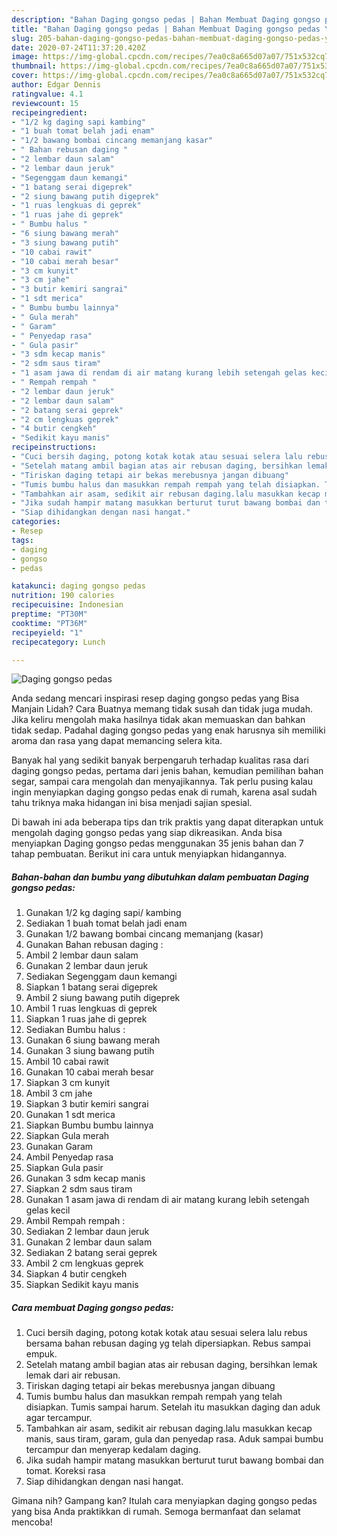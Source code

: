 ```yaml
---
description: "Bahan Daging gongso pedas | Bahan Membuat Daging gongso pedas Yang Sedap"
title: "Bahan Daging gongso pedas | Bahan Membuat Daging gongso pedas Yang Sedap"
slug: 205-bahan-daging-gongso-pedas-bahan-membuat-daging-gongso-pedas-yang-sedap
date: 2020-07-24T11:37:20.420Z
image: https://img-global.cpcdn.com/recipes/7ea0c8a665d07a07/751x532cq70/daging-gongso-pedas-foto-resep-utama.jpg
thumbnail: https://img-global.cpcdn.com/recipes/7ea0c8a665d07a07/751x532cq70/daging-gongso-pedas-foto-resep-utama.jpg
cover: https://img-global.cpcdn.com/recipes/7ea0c8a665d07a07/751x532cq70/daging-gongso-pedas-foto-resep-utama.jpg
author: Edgar Dennis
ratingvalue: 4.1
reviewcount: 15
recipeingredient:
- "1/2 kg daging sapi kambing"
- "1 buah tomat belah jadi enam"
- "1/2 bawang bombai cincang memanjang kasar"
- " Bahan rebusan daging "
- "2 lembar daun salam"
- "2 lembar daun jeruk"
- "Segenggam daun kemangi"
- "1 batang serai digeprek"
- "2 siung bawang putih digeprek"
- "1 ruas lengkuas di geprek"
- "1 ruas jahe di geprek"
- " Bumbu halus "
- "6 siung bawang merah"
- "3 siung bawang putih"
- "10 cabai rawit"
- "10 cabai merah besar"
- "3 cm kunyit"
- "3 cm jahe"
- "3 butir kemiri sangrai"
- "1 sdt merica"
- " Bumbu bumbu lainnya"
- " Gula merah"
- " Garam"
- " Penyedap rasa"
- " Gula pasir"
- "3 sdm kecap manis"
- "2 sdm saus tiram"
- "1 asam jawa di rendam di air matang kurang lebih setengah gelas kecil"
- " Rempah rempah "
- "2 lembar daun jeruk"
- "2 lembar daun salam"
- "2 batang serai geprek"
- "2 cm lengkuas geprek"
- "4 butir cengkeh"
- "Sedikit kayu manis"
recipeinstructions:
- "Cuci bersih daging, potong kotak kotak atau sesuai selera lalu rebus bersama bahan rebusan daging yg telah dipersiapkan. Rebus sampai empuk."
- "Setelah matang ambil bagian atas air rebusan daging, bersihkan lemak lemak dari air rebusan."
- "Tiriskan daging tetapi air bekas merebusnya jangan dibuang"
- "Tumis bumbu halus dan masukkan rempah rempah yang telah disiapkan. Tumis sampai harum. Setelah itu masukkan daging dan aduk agar tercampur."
- "Tambahkan air asam, sedikit air rebusan daging.lalu masukkan kecap manis, saus tiram, garam, gula dan penyedap rasa. Aduk sampai bumbu tercampur dan menyerap kedalam daging."
- "Jika sudah hampir matang masukkan berturut turut bawang bombai dan tomat. Koreksi rasa"
- "Siap dihidangkan dengan nasi hangat."
categories:
- Resep
tags:
- daging
- gongso
- pedas

katakunci: daging gongso pedas 
nutrition: 190 calories
recipecuisine: Indonesian
preptime: "PT30M"
cooktime: "PT36M"
recipeyield: "1"
recipecategory: Lunch

---
```



![Daging gongso pedas](https://img-global.cpcdn.com/recipes/7ea0c8a665d07a07/751x532cq70/daging-gongso-pedas-foto-resep-utama.jpg)

Anda sedang mencari inspirasi resep daging gongso pedas yang Bisa Manjain Lidah? Cara Buatnya memang tidak susah dan tidak juga mudah. Jika keliru mengolah maka hasilnya tidak akan memuaskan dan bahkan tidak sedap. Padahal daging gongso pedas yang enak harusnya sih memiliki aroma dan rasa yang dapat memancing selera kita.

Banyak hal yang sedikit banyak berpengaruh terhadap kualitas rasa dari daging gongso pedas, pertama dari jenis bahan, kemudian pemilihan bahan segar, sampai cara mengolah dan menyajikannya. Tak perlu pusing kalau ingin menyiapkan daging gongso pedas enak di rumah, karena asal sudah tahu triknya maka hidangan ini bisa menjadi sajian spesial.




Di bawah ini ada beberapa tips dan trik praktis yang dapat diterapkan untuk mengolah daging gongso pedas yang siap dikreasikan. Anda bisa menyiapkan Daging gongso pedas menggunakan 35 jenis bahan dan 7 tahap pembuatan. Berikut ini cara untuk menyiapkan hidangannya.

<!--inarticleads1-->

##### Bahan-bahan dan bumbu yang dibutuhkan dalam pembuatan Daging gongso pedas:

1. Gunakan 1/2 kg daging sapi/ kambing
1. Sediakan 1 buah tomat belah jadi enam
1. Gunakan 1/2 bawang bombai cincang memanjang (kasar)
1. Gunakan  Bahan rebusan daging :
1. Ambil 2 lembar daun salam
1. Gunakan 2 lembar daun jeruk
1. Sediakan Segenggam daun kemangi
1. Siapkan 1 batang serai digeprek
1. Ambil 2 siung bawang putih digeprek
1. Ambil 1 ruas lengkuas di geprek
1. Siapkan 1 ruas jahe di geprek
1. Sediakan  Bumbu halus :
1. Gunakan 6 siung bawang merah
1. Gunakan 3 siung bawang putih
1. Ambil 10 cabai rawit
1. Gunakan 10 cabai merah besar
1. Siapkan 3 cm kunyit
1. Ambil 3 cm jahe
1. Siapkan 3 butir kemiri sangrai
1. Gunakan 1 sdt merica
1. Siapkan  Bumbu bumbu lainnya
1. Siapkan  Gula merah
1. Gunakan  Garam
1. Ambil  Penyedap rasa
1. Siapkan  Gula pasir
1. Gunakan 3 sdm kecap manis
1. Siapkan 2 sdm saus tiram
1. Gunakan 1 asam jawa di rendam di air matang kurang lebih setengah gelas kecil
1. Ambil  Rempah rempah :
1. Sediakan 2 lembar daun jeruk
1. Gunakan 2 lembar daun salam
1. Sediakan 2 batang serai geprek
1. Ambil 2 cm lengkuas geprek
1. Siapkan 4 butir cengkeh
1. Siapkan Sedikit kayu manis




<!--inarticleads2-->

##### Cara membuat Daging gongso pedas:

1. Cuci bersih daging, potong kotak kotak atau sesuai selera lalu rebus bersama bahan rebusan daging yg telah dipersiapkan. Rebus sampai empuk.
1. Setelah matang ambil bagian atas air rebusan daging, bersihkan lemak lemak dari air rebusan.
1. Tiriskan daging tetapi air bekas merebusnya jangan dibuang
1. Tumis bumbu halus dan masukkan rempah rempah yang telah disiapkan. Tumis sampai harum. Setelah itu masukkan daging dan aduk agar tercampur.
1. Tambahkan air asam, sedikit air rebusan daging.lalu masukkan kecap manis, saus tiram, garam, gula dan penyedap rasa. Aduk sampai bumbu tercampur dan menyerap kedalam daging.
1. Jika sudah hampir matang masukkan berturut turut bawang bombai dan tomat. Koreksi rasa
1. Siap dihidangkan dengan nasi hangat.




Gimana nih? Gampang kan? Itulah cara menyiapkan daging gongso pedas yang bisa Anda praktikkan di rumah. Semoga bermanfaat dan selamat mencoba!
